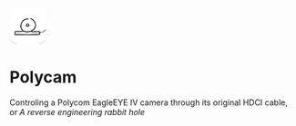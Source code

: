 <img src="Docs/Icon/README-AppIcon.png" width=64 />

# Polycam

Controling a Polycom EagleEYE IV camera through its original HDCI cable, or <i>A reverse engineering rabbit hole</i>
